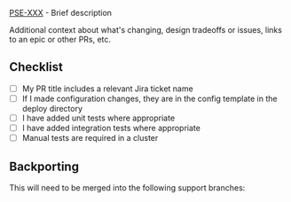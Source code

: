 [PSE-XXX](https://algorithmia.atlassian.net/browse/PSE-XXX) - Brief description

Additional context about what's changing, design tradeoffs or issues, links to an epic or other PRs, etc.

## Checklist
- [ ] My PR title includes a relevant Jira ticket name
- [ ] If I made configuration changes, they are in the config template in the deploy directory
- [ ] I have added unit tests where appropriate
- [ ] I have added integration tests where appropriate
- [ ] Manual tests are required in a cluster

## Backporting
This will need to be merged into the following support branches:
